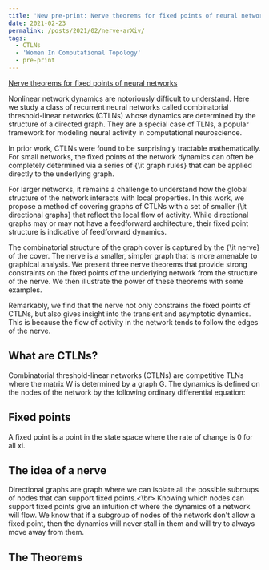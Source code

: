 ```yaml
---
title: 'New pre-print: Nerve theorems for fixed points of neural networks'
date: 2021-02-23
permalink: /posts/2021/02/nerve-arXiv/
tags:
  - CTLNs
  - 'Women In Computational Topology'
  - pre-print
---
```

<a href="https://arxiv.org/abs/2102.11437"> Nerve theorems for fixed points of neural networks</a>  
<p>
  Nonlinear network dynamics are notoriously difficult to understand. Here we study a class of recurrent neural networks called combinatorial threshold-linear networks (CTLNs) whose dynamics are determined by the structure of a directed graph. They are a special case of TLNs, a popular framework for modeling neural activity in computational neuroscience.  
  
  In prior work, CTLNs were found to be surprisingly tractable mathematically. For small networks, the fixed points of the network dynamics can often be completely determined via a series of {\it graph rules} that can be applied directly to the underlying graph.  
  
  For larger networks, it remains a challenge to understand how the global structure of the network interacts with local properties. In this work, we propose a method of covering graphs of CTLNs with a set of smaller {\it directional graphs} that reflect the local flow of activity. While directional graphs may or may not have a feedforward architecture, their fixed point structure is indicative of feedforward dynamics.  
  
  The combinatorial structure of the graph cover is captured by the {\it nerve} of the cover. The nerve is a smaller, simpler graph that is more amenable to graphical analysis. We present three nerve theorems that provide strong constraints on the fixed points of the underlying network from the structure of the nerve. We then illustrate the power of these theorems with some examples.  
  
  Remarkably, we find that the nerve not only constrains the fixed points of CTLNs, but also gives insight into the transient and asymptotic dynamics. This is because the flow of activity in the network tends to follow the edges of the nerve.
</p> 

## What are CTLNs?
<p>Combinatorial threshold-linear networks (CTLNs) are competitive TLNs where the matrix W is determined by a graph G.
The dynamics is defined on the nodes of the network by the following ordinary differential equation:
</p>


## Fixed points
<p>
  A fixed point is a point in the state space where the rate of change is 0 for all xi.</p>

## The idea of a nerve
<p>
  Directional graphs are graph where we can isolate all the possible subroups of nodes that can support fixed points.<\br>
Knowing which nodes can support fixed points give an intuition of where the dynamics of a network will flow.
We know that if a subgroup of nodes of the network don't allow a fixed point, then the dynamics will never stall in them and will try to always move away from them. </p>

## The Theorems

<!--
\\ defining a new div class

<style>

div.example {
  font-family: "Helvetica Neue", Helvetica, Arial, sans-serif;
}

.box {
  font: 10px sans-serif;
}

.box line,
.box rect,
.box circle {
  fill: #111;
  stroke: #000;
  stroke-width: 1.5px;
}

.box .center {
  stroke-dasharray: 3,3;
}

.box .outlier {
  fill: none;
  stroke: #ccc;
}

</style>-->

<script src="http://d3js.org/d3.v3.min.js"></script>
<!--<script src="http://bl.ocks.org/mbostock/raw/4061502/0a200ddf998aa75dfdb1ff32e16b680a15e5cb01/box.js"></script>-->

<div id='example'>
</div>

<!--<script>
  var width = 400, height = 400;
  var svg = d3.select('#example')
		.append('svg')
		.attr('width', width)
		.attr('height', height);
  
  var vectorcircle = svg.append('circle')
	.attr('cx', width/2)
	.attr('cy', height/2)
	.attr('r', 100)
	.style('fill', 'orange')
	.style('stroke', 'blue')
	.style('stroke-width', '3px')
  </script>-->

<div>
<svg height="200" width="500"></svg>
</div>


<script>
	
var nodes = [
  {'id': '1', 'label': '1' },
  {'id': '2', 'label': '2' },
  {'id': '3', 'label': '3' },
  {'id': '4', 'label': '4' },
  {'id': '5', 'label': '5'}
];

var edges = [
  {'source': '1', 'target': '2', 'weight':20 },
  {'source': '2', 'target': '3', 'weight':20 },
  {'source': '3', 'target': '4', 'weight':20 },
  {'source': '4', 'target': '5', 'weight':20 },
  {'source': '5', 'target': '1', 'weight':20}
];

  var force = d3.layout.force().nodes(nodes).links(edges)
  .size([500,500])
  .charge(-200)
  .on("tick", updateNetwork);

  d3.select("svg").selectAll("line")
  .data(edges)
  .enter()
  .append("line")
  .style("stroke-width", "2px")
  .style("stroke", function (d) {return d.reciprocal ? "#66CCCC" : "#996666"});

  d3.select("svg").selectAll("circle")
  .data(nodes)
  .enter()
  .append("circle")
  .style("fill", "#FFFF99")
  .style("stroke", "#666633")
  .style("stroke-width", "1px")
  .attr("r", 5)
  .call(force.drag());

  force.start();

  function updateNetwork() {
    d3.select("svg").selectAll("line")
      .attr("x1", function (d) {return d.source.x})
      .attr("x2", function (d) {return d.target.x})
      .attr("y1", function (d) {return d.source.y})
      .attr("y2", function (d) {return d.target.y});

    d3.select("svg").selectAll("circle")
      .attr("cx", function (d) {return d.x})
      .attr("cy", function (d) {return d.y});
  }

</script>
